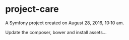 project-care
============

A Symfony project created on August 28, 2016, 10:10 am.

Update the composer, bower and install assets...
